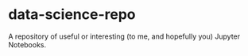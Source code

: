 # data-science-repo

A repository of useful or interesting (to me, and hopefully you) Jupyter Notebooks.
